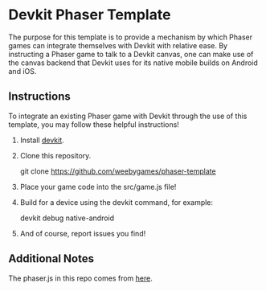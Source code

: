 Devkit Phaser Template
======================

The purpose for this template is to provide a mechanism by which Phaser games
can integrate themselves with Devkit with relative ease. By instructing a Phaser
game to talk to a Devkit canvas, one can make use of the canvas backend that
Devkit uses for its native mobile builds on Android and iOS.

Instructions
------------

To integrate an existing Phaser game with Devkit through the use of this template,
you may follow these helpful instructions!

1. Install [devkit](https://github.com/gameclosure/devkit).

2. Clone this repository.

    git clone https://github.com/weebygames/phaser-template

3. Place your game code into the src/game.js file!

4. Build for a device using the devkit command, for example:

    devkit debug native-android

5. And of course, report issues you find!

Additional Notes
----------------

The phaser.js in this repo comes from [here](https://github.com/weebygames/phaser).
